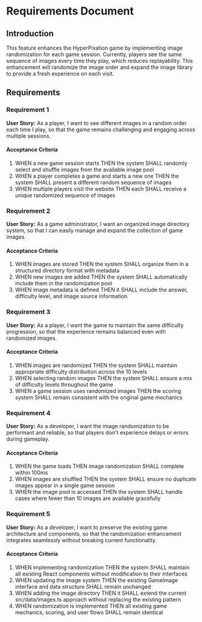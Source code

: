# Requirements Document

## Introduction

This feature enhances the HyperPixation game by implementing image randomization for each game session. Currently, players see the same sequence of images every time they play, which reduces replayability. This enhancement will randomize the image order and expand the image library to provide a fresh experience on each visit.

## Requirements

### Requirement 1

**User Story:** As a player, I want to see different images in a random order each time I play, so that the game remains challenging and engaging across multiple sessions.

#### Acceptance Criteria

1. WHEN a new game session starts THEN the system SHALL randomly select and shuffle images from the available image pool
2. WHEN a player completes a game and starts a new one THEN the system SHALL present a different random sequence of images
3. WHEN multiple players visit the website THEN each SHALL receive a unique randomized sequence of images

### Requirement 2

**User Story:** As a game administrator, I want an organized image directory system, so that I can easily manage and expand the collection of game images.

#### Acceptance Criteria

1. WHEN images are stored THEN the system SHALL organize them in a structured directory format with metadata
2. WHEN new images are added THEN the system SHALL automatically include them in the randomization pool
3. WHEN image metadata is defined THEN it SHALL include the answer, difficulty level, and image source information

### Requirement 3

**User Story:** As a player, I want the game to maintain the same difficulty progression, so that the experience remains balanced even with randomized images.

#### Acceptance Criteria

1. WHEN images are randomized THEN the system SHALL maintain appropriate difficulty distribution across the 10 levels
2. WHEN selecting random images THEN the system SHALL ensure a mix of difficulty levels throughout the game
3. WHEN a game session uses randomized images THEN the scoring system SHALL remain consistent with the original game mechanics

### Requirement 4

**User Story:** As a developer, I want the image randomization to be performant and reliable, so that players don't experience delays or errors during gameplay.

#### Acceptance Criteria

1. WHEN the game loads THEN image randomization SHALL complete within 100ms
2. WHEN images are shuffled THEN the system SHALL ensure no duplicate images appear in a single game session
3. WHEN the image pool is accessed THEN the system SHALL handle cases where fewer than 10 images are available gracefully

### Requirement 5

**User Story:** As a developer, I want to preserve the existing game architecture and components, so that the randomization enhancement integrates seamlessly without breaking current functionality.

#### Acceptance Criteria

1. WHEN implementing randomization THEN the system SHALL maintain all existing React components without modification to their interfaces
2. WHEN updating the image system THEN the existing GameImage interface and data structure SHALL remain unchanged
3. WHEN adding the image directory THEN it SHALL extend the current src/data/images.ts approach without replacing the existing pattern
4. WHEN randomization is implemented THEN all existing game mechanics, scoring, and user flows SHALL remain identical